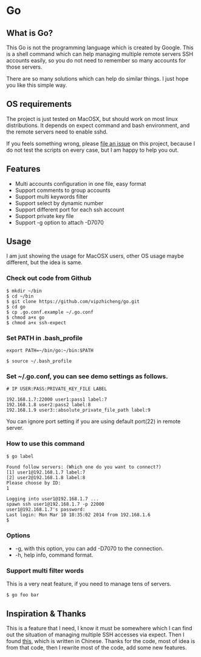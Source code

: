 Go
==

What is Go?
-----------

This Go is not the programming language which is created by Google. This is a shell command which can help managing multiple remote servers SSH accounts easily, so you do not need to remember so many accounts for those servers.

There are so many solutions which can help do similar things. I just hope you like this simple way.

OS requirements
---------------

The project is just tested on MacOSX, but should work on most linux distributions. It depends on expect command and bash environment, and the remote servers need to enable sshd.

If you feels something wrong, please [file an issue](https://github.com/vipzhicheng/go/issues/new) on this project, because I do not test the scripts on every case, but I am happy to help you out.

Features
--------

* Multi accounts configuration in one file, easy format
* Support comments to group accounts
* Support multi keywords filter
* Support select by dynamic number
* Support different port for each ssh account
* Support private key file
* Support -g option to attach -D7070

Usage
-----

I am just showing the usage for MacOSX users, other OS usage maybe different, but the idea is same.

### Check out code from Github

```
$ mkdir ~/bin
$ cd ~/bin
$ git clone https://github.com/vipzhicheng/go.git
$ cd go
$ cp .go.conf.example ~/.go.conf
$ chmod a+x go
$ chmod a+x ssh-expect
```

### Set PATH in .bash_profile

```
export PATH=~/bin/go:~/bin:$PATH
```

```
$ source ~/.bash_profile
```

### Set ~/.go.conf, you can see demo settings as follows.

```
# IP USER:PASS:PRIVATE_KEY_FILE LABEL

192.168.1.7:22000 user1:pass1 label:7
192.168.1.8 user2:pass2 label:8
192.168.1.9 user3::absolute_private_file_path label:9
```

You can ignore port setting if you are using default port(22) in remote server.

### How to use this command

```
$ go label

Found follow servers: (Which one do you want to connect?)
[1] user1@192.168.1.7 label:7
[2] user2@192.168.1.8 label:8
Please choose by ID:
1

Logging into user1@192.168.1.7 ...
spawn ssh user1@192.168.1.7 -p 22000
user1@192.168.1.7's password:
Last login: Mon Mar 10 18:35:02 2014 from 192.168.1.6
$
```

### Options

* -g, with this option, you can add -D7070 to the connection.
* -h, help info, command format.

### Support multi filter words

This is a very neat feature, if you need to manage tens of servers.

```
$ go foo bar
```

Inspiration & Thanks
--------------------

This is a feature that I need, I know it must be somewhere which I can find out the situation of managing multiple SSH accesses via expect. Then I found [this](http://imbugs.com/blog/articles/99.html), which is written in Chinese. Thanks for the code, most of idea is from that code, then I rewrite most of the code, add some new features.


